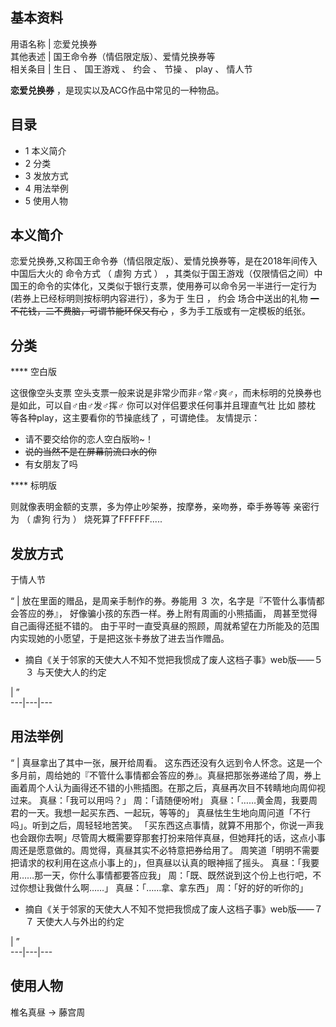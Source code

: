 **基本资料**  
---  
用语名称  |  恋爱兑换券   
其他表述  |  国王命令券（情侣限定版）、爱情兑换券等   
相关条目  |  生日  、  国王游戏  、  约会  、  节操  、  play  、  情人节   
  
**恋爱兑换券** ，是现实以及ACG作品中常见的一种物品。

##  目录

  * 1  本义简介 
  * 2  分类 
  * 3  发放方式 
  * 4  用法举例 
  * 5  使用人物 

##  本义简介

恋爱兑换券,又称国王命令券（情侣限定版）、爱情兑换券等，是在2018年间传入中国后大火的  命令方式  （  虐狗  方式  ）
，其类似于国王游戏（仅限情侣之间）中国王的命令的实体化，又类似于银行支票，使用券可以命令另一半进行一定行为(若券上已经标明则按标明内容进行），多为于  生日
，  约会  场合中送出的礼物 ~~一不花钱，二不费脑，可谓节能环保又有心~~ ，多为手工版或有一定模板的纸张。

##  分类

**** 空白版

这很像空头支票  空头支票一般来说是非常少而非♂常♂爽♂，而未标明的兑换券也是如此，可以自♂由♂发♂挥♂  你可以对伴侣要求任何事并且理直气壮  比如
膝枕  等各种play，这主要看你的节操底线了  ，可谓绝佳。 友情提示：

  * 请不要交给你的恋人空白版哟~！ 
  * ~~说的当然不是在屏幕前流口水的你~~
  * 有女朋友了吗 

**** 标明版

则就像表明金额的支票，多为停止吵架券，按摩券，亲吻券，牵手券等等  亲密行为  （  虐狗  行为  ）  烧死算了FFFFFF.....

##  发放方式

于情人节

“  |  放在里面的赠品，是周亲手制作的券。券能用 ３ 次，名字是『不管什么事情都会答应的券』，  好像骗小孩的东西一样。券上附有周画的小熊插画， 周甚至觉得自己画得还挺不错的。 由于平时一直受真昼的照顾，周就希望在力所能及的范围内实现她的小愿望，于是把这张卡券放了进去当作赠品。 

  * 摘自《关于邻家的天使大人不知不觉把我惯成了废人这档子事》web版——５３ 与天使大人的约定 

|  ”  
---|---|---  
  
##  用法举例

“  |  真昼拿出了其中一张，展开给周看。  这东西还没有久远到令人怀念。这是一个多月前，周给她的『不管什么事情都会答应的券』。真昼把那张券递给了周，券上画着周个人认为画得还不错的小熊插图。在那之后，真昼再次目不转睛地向周仰视过来。 真昼：「我可以用吗？」 周：「请随便吩咐」 真昼：「……黄金周，我要周君的一天。我想一起买东西、一起玩，等等的」 真昼怯生生地向周问道「不行吗」。听到之后，周轻轻地苦笑。 「买东西这点事情，就算不用那个，你说一声我也会跟你去啊」尽管周大概需要穿那套打扮来陪伴真昼，但她拜托的话，这点小事 周还是愿意做的。周觉得，真昼其实不必特意把券给用了。 周笑道「明明不需要把请求的权利用在这点小事上的」，但真昼以认真的眼神摇了摇头。 真昼：「我要用……那一天，你什么事情都要答应我」 周：「既、既然说到这个份上也行吧，不过你想让我做什么啊……」 真昼：「……拿、拿东西」 周：「好的好的听你的」 

  * 摘自《关于邻家的天使大人不知不觉把我惯成了废人这档子事》web版——７７ 天使大人与外出的约定 

|  ”  
---|---|---  
  
##  使用人物

椎名真昼  →  藤宫周

  

